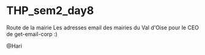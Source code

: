 # THP_sem2_day8                          
Route de la mairie 
 Les adresses email des mairies du Val d'Oise pour le CEO de get-email-corp :)
 
@Hari
